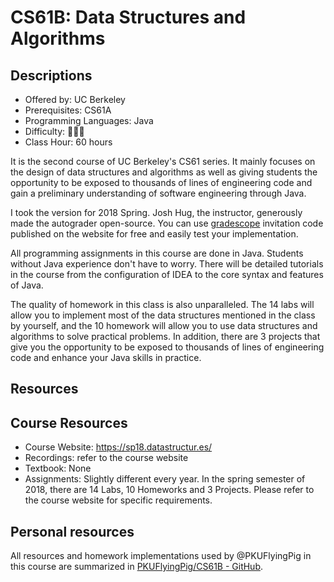 # CS61B: Data Structures and Algorithms

## Descriptions

- Offered by: UC Berkeley
- Prerequisites: CS61A
- Programming Languages: Java
- Difficulty: 🌟🌟🌟
- Class Hour: 60 hours

It is the second course of UC Berkeley's CS61 series. It mainly focuses on the design of data structures and algorithms as well as giving students the opportunity to be exposed to thousands of lines of engineering code and gain a preliminary understanding of software engineering through Java.

I took the version for 2018 Spring. Josh Hug, the instructor, generously made the autograder open-source. You can use [gradescope](https://gradescope.com/) invitation code published on the website for free and easily test your implementation.

All programming assignments in this course are done in Java. Students without Java experience don't have to worry. There will be detailed tutorials in the course from the configuration of IDEA to the core syntax and features of Java.

The quality of homework in this class is also unparalleled. The 14 labs will allow you to implement most of the data structures mentioned in the class by yourself, and the 10 homework will allow you to use data structures and algorithms to solve practical problems.
In addition, there are 3 projects that give you the opportunity to be exposed to thousands of lines of engineering code and enhance your Java skills in practice.

## Resources
## Course Resources

- Course Website: <https://sp18.datastructur.es/>
- Recordings: refer to the course website
- Textbook: None
- Assignments: Slightly different every year. In the spring semester of 2018, there are 14 Labs, 10 Homeworks and 3 Projects. Please refer to the course website for specific requirements.

## Personal resources

All resources and homework implementations used by @PKUFlyingPig in this course are summarized in [PKUFlyingPig/CS61B - GitHub](https://github.com/PKUFlyingPig/CS61B).
